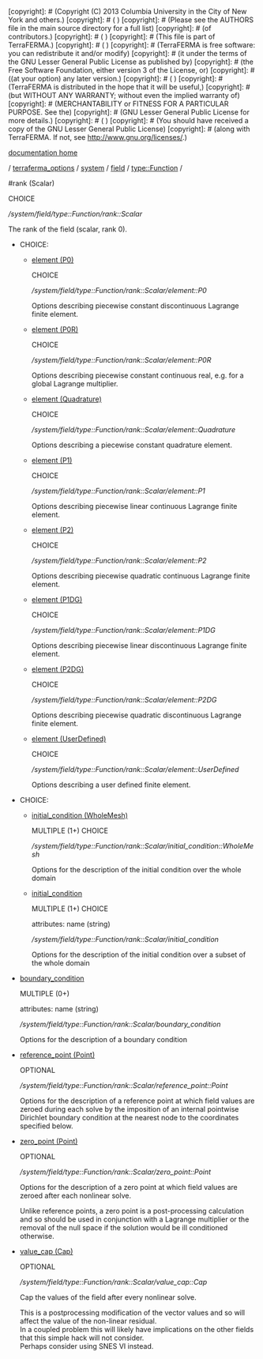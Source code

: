 [copyright]: # (Copyright (C) 2013 Columbia University in the City of New York and others.)
[copyright]: # ( )
[copyright]: # (Please see the AUTHORS file in the main source directory for a full list)
[copyright]: # (of contributors.)
[copyright]: # ( )
[copyright]: # (This file is part of TerraFERMA.)
[copyright]: # ( )
[copyright]: # (TerraFERMA is free software: you can redistribute it and/or modify)
[copyright]: # (it under the terms of the GNU Lesser General Public License as published by)
[copyright]: # (the Free Software Foundation, either version 3 of the License, or)
[copyright]: # ((at your option) any later version.)
[copyright]: # ( )
[copyright]: # (TerraFERMA is distributed in the hope that it will be useful,)
[copyright]: # (but WITHOUT ANY WARRANTY; without even the implied warranty of)
[copyright]: # (MERCHANTABILITY or FITNESS FOR A PARTICULAR PURPOSE. See the)
[copyright]: # (GNU Lesser General Public License for more details.)
[copyright]: # ( )
[copyright]: # (You should have received a copy of the GNU Lesser General Public License)
[copyright]: # (along with TerraFERMA. If not, see <http://www.gnu.org/licenses/>.)

[documentation home](Documentation)

/ [terraferma_options](../../../../terraferma_options) / [system](../../../system) / [field](../../field) / [type::Function](../type__Function) /

#rank (Scalar)

CHOICE 

*/system/field/type::Function/rank::Scalar*

The rank of the field (scalar, rank 0).

* CHOICE:
    * [element (P0)](rank__Scalar/element__P0 "child")

        CHOICE 

        */system/field/type::Function/rank::Scalar/element::P0*

        Options describing piecewise constant discontinuous Lagrange finite element.

    * [element (P0R)](rank__Scalar/element__P0R "child")

        CHOICE 

        */system/field/type::Function/rank::Scalar/element::P0R*

        Options describing piecewise constant continuous real, e.g. for a global Lagrange multiplier.

    * [element (Quadrature)](rank__Scalar/element__Quadrature "child")

        CHOICE 

        */system/field/type::Function/rank::Scalar/element::Quadrature*

        Options describing a piecewise constant quadrature element.

    * [element (P1)](rank__Scalar/element__P1 "child")

        CHOICE 

        */system/field/type::Function/rank::Scalar/element::P1*

        Options describing piecewise linear continuous Lagrange finite element.

    * [element (P2)](rank__Scalar/element__P2 "child")

        CHOICE 

        */system/field/type::Function/rank::Scalar/element::P2*

        Options describing piecewise quadratic continuous Lagrange finite element.

    * [element (P1DG)](rank__Scalar/element__P1DG "child")

        CHOICE 

        */system/field/type::Function/rank::Scalar/element::P1DG*

        Options describing piecewise linear discontinuous Lagrange finite element.

    * [element (P2DG)](rank__Scalar/element__P2DG "child")

        CHOICE 

        */system/field/type::Function/rank::Scalar/element::P2DG*

        Options describing piecewise quadratic discontinuous Lagrange finite element.

    * [element (UserDefined)](rank__Scalar/element__UserDefined "child")

        CHOICE 

        */system/field/type::Function/rank::Scalar/element::UserDefined*

        Options describing a user defined finite element.

* CHOICE:
    * [initial_condition (WholeMesh)](rank__Scalar/initial_condition__WholeMesh "child")

        MULTIPLE (1+) CHOICE 

        */system/field/type::Function/rank::Scalar/initial_condition::WholeMesh*

        Options for the description of the initial condition over the whole domain

    * [initial_condition](rank__Scalar/initial_condition "child")

        MULTIPLE (1+) CHOICE 

        attributes: name (string) 

        */system/field/type::Function/rank::Scalar/initial_condition*

        Options for the description of the initial condition over a subset of the whole domain

* [boundary_condition](rank__Scalar/boundary_condition "child")

    MULTIPLE (0+) 

    attributes: name (string) 

    */system/field/type::Function/rank::Scalar/boundary_condition*

    Options for the description of a boundary condition

* [reference_point (Point)](rank__Scalar/reference_point__Point "child")

    OPTIONAL 

    */system/field/type::Function/rank::Scalar/reference_point::Point*

    Options for the description of a reference point at which field values are zeroed during each solve 
    by the imposition of an internal pointwise Dirichlet boundary condition at the nearest node to the
    coordinates specified below.

* [zero_point (Point)](rank__Scalar/zero_point__Point "child")

    OPTIONAL 

    */system/field/type::Function/rank::Scalar/zero_point::Point*

    Options for the description of a zero point at which field values are zeroed after each nonlinear solve.
    
    Unlike reference points, a zero point is a post-processing calculation and so should be used in conjunction 
    with a Lagrange multiplier or the removal of the null space if the solution would be ill conditioned otherwise.

* [value_cap (Cap)](rank__Scalar/value_cap__Cap "child")

    OPTIONAL 

    */system/field/type::Function/rank::Scalar/value_cap::Cap*

    Cap the values of the field after every nonlinear solve.
    
    This is a postprocessing modification of the vector values and so will affect the value of the non-linear residual.  
    In a coupled problem this will likely have implications on the other fields that this simple hack will not consider.  
    Perhaps consider using SNES VI instead.

[autogenerated]: # (This file was automatically generated from the schema file:/home/cwilson/repos/github/TerraFERMA/TerraFERMA/buckettools/schemas/function.rng.)

